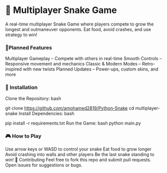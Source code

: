 # 🐍 Multiplayer Snake Game  
A real-time multiplayer Snake Game where players compete to grow the longest and outmaneuver opponents. Eat food, avoid crashes, and use strategy to win!

### 🚀Planned Features
Multiplayer Gameplay – Compete with others in real-time
Smooth Controls – Responsive movement and mechanics
Classic & Modern Modes – Retro-inspired with new twists
Planned Updates – Power-ups, custom skins, and more

### 🔧 Installation
Clone the Repository:
bash

git clone https://github.com/amohamed2819/Python-Snake
cd multiplayer-snake
Install Dependencies:
bash

pip install -r requirements.txt
Run the Game:
bash python main.py


### 🎮 How to Play
Use arrow keys or WASD to control your snake
Eat food to grow longer
Avoid crashing into walls and other players
Be the last snake standing to win!
🤝 Contributing
Feel free to fork this repo and submit pull requests. Open issues for suggestions or bugs.
